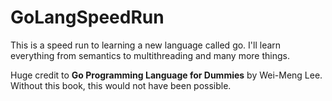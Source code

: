 # GoLangSpeedRun
This is a speed run to learning a new language called go. I'll learn everything from semantics to multithreading and many more things.

Huge credit to **Go Programming Language for Dummies** by Wei-Meng Lee. Without this book, this would not have been possible.